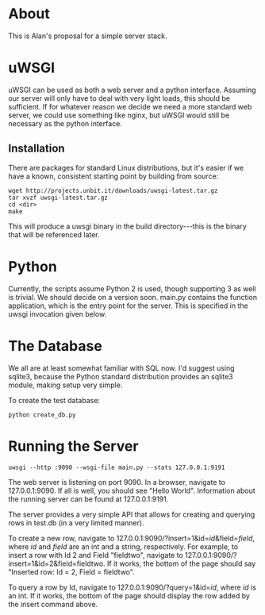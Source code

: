 # About
This is Alan's proposal for a simple server stack.

# uWSGI
uWSGI can be used as both a web server and a python interface. Assuming our
server will only have to deal with very light loads, this should be sufficient.
If for whatever reason we decide we need a more standard web server, we could
use something like nginx, but uWSGI would still be necessary as the python
interface.

## Installation
There are packages for standard Linux distributions, but it's easier if we have
a known, consistent starting point by building from source:

```
wget http://projects.unbit.it/downloads/uwsgi-latest.tar.gz
tar xvzf uwsgi-latest.tar.gz
cd <dir>
make
```

This will produce a uwsgi binary in the build directory---this is the binary
that will be referenced later.

# Python
Currently, the scripts assume Python 2 is used, though supporting 3 as well
is trivial. We should decide on a version soon. main.py contains the function
application, which is the entry point for the server. This is specified in the
uwsgi invocation given below.

# The Database
We all are at least somewhat familiar with SQL now. I'd suggest using sqlite3,
because the Python standard distribution provides an sqlite3 module, making
setup very simple.

To create the test database:
```
python create_db.py
```

# Running the Server
```
uwsgi --http :9090 --wsgi-file main.py --stats 127.0.0.1:9191
```
The web server is listening on port 9090. In a browser, navigate to
127.0.0.1:9090. If all is well, you should see "Hello World". Information about
the running server can be found at 127.0.0.1:9191.

The server provides a very simple API that allows for creating and querying
rows in test.db (in a very limited manner).

To create a new row, navigate to
127.0.0.1:9090/?insert=1&id=*id*&field=*field*, where *id* and *field* are an
int and a string, respectively. For example, to insert a row with Id 2 and
Field "fieldtwo", navigate to 127.0.0.1:9090/?insert=1&id=2&field=fieldtwo. If
it works, the bottom of the page should say "Inserted row: Id = 2, Field =
fieldtwo".

To query a row by Id, navigate to 127.0.0.1:9090/?query=1&id=*id*, where *id*
is an int. If it works, the bottom of the page should display the row added by
the insert command above.


